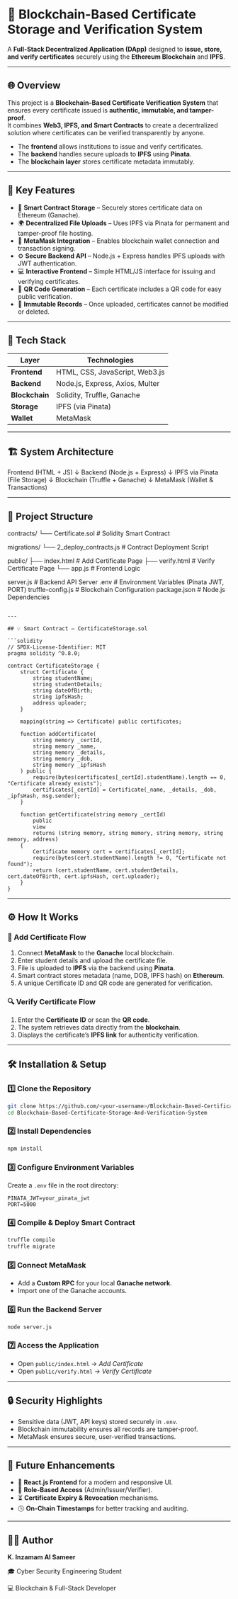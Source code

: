 # 🧾 Blockchain-Based Certificate Storage and Verification System

A **Full-Stack Decentralized Application (DApp)** designed to **issue, store, and verify certificates** securely using the **Ethereum Blockchain** and **IPFS**.

---

## 🌐 Overview

This project is a **Blockchain-Based Certificate Verification System** that ensures every certificate issued is **authentic, immutable, and tamper-proof**.  
It combines **Web3, IPFS, and Smart Contracts** to create a decentralized solution where certificates can be verified transparently by anyone.

- The **frontend** allows institutions to issue and verify certificates.
- The **backend** handles secure uploads to **IPFS** using **Pinata**.
- The **blockchain layer** stores certificate metadata immutably.

---

## 🚀 Key Features

- 🔐 **Smart Contract Storage** – Securely stores certificate data on Ethereum (Ganache).
- 🌍 **Decentralized File Uploads** – Uses IPFS via Pinata for permanent and tamper-proof file hosting.
- 🦊 **MetaMask Integration** – Enables blockchain wallet connection and transaction signing.
- ⚙️ **Secure Backend API** – Node.js + Express handles IPFS uploads with JWT authentication.
- 💻 **Interactive Frontend** – Simple HTML/JS interface for issuing and verifying certificates.
- 📱 **QR Code Generation** – Each certificate includes a QR code for easy public verification.
- 🧾 **Immutable Records** – Once uploaded, certificates cannot be modified or deleted.

---

## 🧠 Tech Stack

| Layer | Technologies |
|-------|---------------|
| **Frontend** | HTML, CSS, JavaScript, Web3.js |
| **Backend** | Node.js, Express, Axios, Multer |
| **Blockchain** | Solidity, Truffle, Ganache |
| **Storage** | IPFS (via Pinata) |
| **Wallet** | MetaMask |

---

## 🏗️ System Architecture

Frontend (HTML + JS)
↓
Backend (Node.js + Express)
↓
IPFS via Pinata (File Storage)
↓
Blockchain (Truffle + Ganache)
↓
MetaMask (Wallet & Transactions)

---

## 📁 Project Structure

contracts/
└── Certificate.sol           # Solidity Smart Contract

migrations/
└── 2_deploy_contracts.js     # Contract Deployment Script

public/
├── index.html                # Add Certificate Page
├── verify.html               # Verify Certificate Page
└── app.js                    # Frontend Logic

server.js                      # Backend API Server
.env                           # Environment Variables (Pinata JWT, PORT)
truffle-config.js              # Blockchain Configuration
package.json                   # Node.js Dependencies

````

---

## 💡 Smart Contract – CertificateStorage.sol

```solidity
// SPDX-License-Identifier: MIT
pragma solidity ^0.8.0;

contract CertificateStorage {
    struct Certificate {
        string studentName;
        string studentDetails;
        string dateOfBirth;
        string ipfsHash;
        address uploader;
    }

    mapping(string => Certificate) public certificates;

    function addCertificate(
        string memory _certId,
        string memory _name,
        string memory _details,
        string memory _dob,
        string memory _ipfsHash
    ) public {
        require(bytes(certificates[_certId].studentName).length == 0, "Certificate already exists");
        certificates[_certId] = Certificate(_name, _details, _dob, _ipfsHash, msg.sender);
    }

    function getCertificate(string memory _certId)
        public
        view
        returns (string memory, string memory, string memory, string memory, address)
    {
        Certificate memory cert = certificates[_certId];
        require(bytes(cert.studentName).length != 0, "Certificate not found");
        return (cert.studentName, cert.studentDetails, cert.dateOfBirth, cert.ipfsHash, cert.uploader);
    }
}
````

---

## ⚙️ How It Works

### 🧾 Add Certificate Flow

1. Connect **MetaMask** to the **Ganache** local blockchain.
2. Enter student details and upload the certificate file.
3. File is uploaded to **IPFS** via the backend using **Pinata**.
4. Smart contract stores metadata (name, DOB, IPFS hash) on **Ethereum**.
5. A unique Certificate ID and QR code are generated for verification.

### 🔍 Verify Certificate Flow

1. Enter the **Certificate ID** or scan the **QR code**.
2. The system retrieves data directly from the **blockchain**.
3. Displays the certificate’s **IPFS link** for authenticity verification.

---

## 🛠️ Installation & Setup

### 1️⃣ Clone the Repository

```bash
git clone https://github.com/<your-username>/Blockchain-Based-Certificate-Storage-And-Verification-System.git
cd Blockchain-Based-Certificate-Storage-And-Verification-System
```

### 2️⃣ Install Dependencies

```bash
npm install
```

### 3️⃣ Configure Environment Variables

Create a `.env` file in the root directory:

```
PINATA_JWT=your_pinata_jwt
PORT=5000
```

### 4️⃣ Compile & Deploy Smart Contract

```bash
truffle compile
truffle migrate
```

### 5️⃣ Connect MetaMask

* Add a **Custom RPC** for your local **Ganache network**.
* Import one of the Ganache accounts.

### 6️⃣ Run the Backend Server

```bash
node server.js
```

### 7️⃣ Access the Application

* Open `public/index.html` → *Add Certificate*
* Open `public/verify.html` → *Verify Certificate*

---

## 🔒 Security Highlights

* Sensitive data (JWT, API keys) stored securely in `.env`.
* Blockchain immutability ensures all records are tamper-proof.
* MetaMask ensures secure, user-verified transactions.

---

## 🌱 Future Enhancements

* 🧩 **React.js Frontend** for a modern and responsive UI.
* 🔑 **Role-Based Access** (Admin/Issuer/Verifier).
* ⏳ **Certificate Expiry & Revocation** mechanisms.
* 🕓 **On-Chain Timestamps** for better tracking and auditing.

---

## 👨‍💻 Author

**K. Inzamam Al Sameer**

🎓 Cyber Security Engineering Student

💻 Blockchain & Full-Stack Developer


